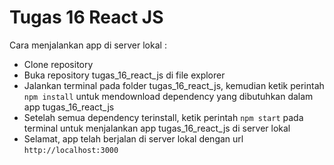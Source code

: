 # Tugas 16 React JS

Cara menjalankan app di server lokal :

- Clone repository
- Buka repository tugas_16_react_js di file explorer
- Jalankan terminal pada folder tugas_16_react_js, kemudian ketik perintah `npm install` untuk mendownload dependency yang dibutuhkan dalam app tugas_16_react_js
- Setelah semua dependency terinstall, ketik perintah `npm start` pada terminal untuk menjalankan app tugas_16_react_js di server lokal
- Selamat, app telah berjalan di server lokal dengan url `http://localhost:3000`
